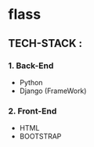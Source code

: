 # flass
## TECH-STACK :
### 1. Back-End 
   - Python
   - Django (FrameWork)
### 2. Front-End 
   - HTML
   - BOOTSTRAP
